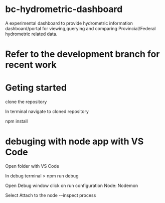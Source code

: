 # bc-hydrometric-dashboard

A experimental dashboard to provide hydrometric information dashboard/portal for viewing,querying and comparing Provincial/Federal hydrometric related data.


# Refer to the development branch for recent work

# Geting started
clone the repository

In terminal navigate to cloned repository

npm install

# debuging with node app with VS Code
Open folder with VS Code

In debug terminal > npm run debug

Open Debug window click on run configuration Node: Nodemon

Select Attach to the node --inspect process